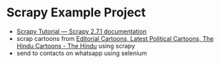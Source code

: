 # Scrapy Example Project

- [Scrapy Tutorial — Scrapy 2.7.1 documentation](https://docs.scrapy.org/en/latest/intro/tutorial.html)
- scrap cartoons from [Editorial Cartoons, Latest Political Cartoons, The Hindu Cartoons - The Hindu](https://www.thehindu.com/opinion/cartoon/) using scrapy
- send to contacts on whatsapp using selenium
